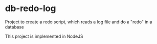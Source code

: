 # db-redo-log

Project to create a redo script, which reads a log file and do a "redo" in a database

This project is implemented in NodeJS